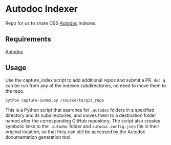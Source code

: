 # Autodoc Indexer
Repo for us to share OSS [Autodoc](https://github.com/context-labs/autodoc) indexes. 

## Requirements

[Autodoc](https://github.com/context-labs/autodoc)


## Usage

Use the capture_index script to add additional repos and submit a PR. 
`doc q` can be run from any of the indexes subdirectories, no need to move them to the repo. 

```
python capture-index.py /source/to/git_repo
```
This is a Python script that searches for `.autodoc` folders in a specified directory and its subdirectories, and moves them to a destination folder named after the corresponding GitHub repository. The script also creates symbolic links to the `.autodoc` folder and `autodoc.config.json` file in their original location, so that they can still be accessed by the Autodoc documentation generation tool.
